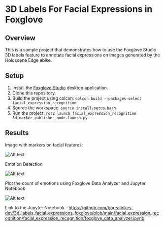 # 3D Labels For Facial Expressions in Foxglove

## Overview

This is a sample project that demonstrates how to use the Foxglove Studio 3D labels feature to annotate facial expressions on images generated by the Holoscene Edge ebike.

## Setup

1. Install the [Foxglove Studio](https://foxglove.dev/studio/) desktop application.
2. Clone this repository.
3. Build the project using colcon: `colcon build --packages-select facial_expression_recognition`
4. Source the workspace: `source install/setup.bash`
5. Run the project: `ros2 launch facial_expression_recognition 3d_marker_publisher_node.launch.py`

## Results

Image with markers on facial features:

![Alt text](https://github.com/borealbikes-dev/3d_labels_facial_expressions_foxglove/blob/facial_markers/results/published_marker.gif)

Emotion Detection 

![Alt text](https://github.com/borealbikes-dev/3d_labels_facial_expressions_foxglove/blob/main/results/emotions_result.gif)

Plot the count of emotions using Foxglove Data Analyzer and Jupyter Notebook

![Alt text](https://github.com/borealbikes-dev/3d_labels_facial_expressions_foxglove/blob/main/results/emotion_counts.png)

Link to the Jupyter Notebook - https://github.com/borealbikes-dev/3d_labels_facial_expressions_foxglove/blob/main/facial_expression_recognition/facial_expression_recognition/foxglove_data_analyzer.ipynb
